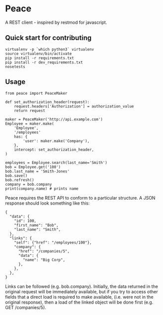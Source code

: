 # Peace

A REST client - inspired by restmod for javascript.

## Quick start for contributing

    virtualenv -p `which python3` virtualenv
    source virtualenv/bin/activate
    pip install -r requirements.txt
    pip install -r dev_requirements.txt
    nosetests

## Usage

```
from peace import PeaceMaker

def set_authorization_header(request):
    request.headers['Authorization'] = authorization_value
    return request

maker = PeaceMaker('http://api.example.com')
Employee = maker.make(
    'Employee',
    '/employees'
    has: {
        'user': maker.make('Company'),
    },
    intercept: set_authorization_header,
)

employees = Employee.search(last_name='Smith')
bob = Employee.get('100')
bob.last_name = 'Smith-Jones'
bob.save()
bob.refresh()
company = bob.company
print(company.name) # prints name
```

Peace requires the REST API to conform to a particular structure.  A JSON
response should look something like this:

```
{
  "data": {
    "id": 100,
    "first_name": "Bob",
    "last_name": "Smith",
  },
  "links": {
    "self": {"href": "/employees/100"},
    "company": {
      "href": "/companies/5",
      "data": {
        "name": "Big Corp",
      },
    },
  },
}
```

Links can be followed (e.g. bob.company).  Initially, the data returned in the
original request will be immediately available, but if you try to access other
fields that a direct load is required to make available, (i.e. were not in the
original response), then a load of the linked object will be done first (e.g.
GET /companies/5).
